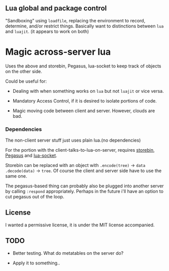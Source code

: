 ## Lua global and package control

"Sandboxing" using `loadfile`, replacing the environment to record, determine,
and/or restrict things. Basically want to distinctions between `lua` and `luajit`.
(it appears to work on both)

# Magic across-server lua
Uses the above and storebin, Pegasus, lua-socket to keep track of
objects on the other side.

Could be useful for:

* Dealing with when something works on `lua` but not `luajit` or vice versa.

* Mandatory Access Control, if it is desired to isolate portions of code.

* Magic moving code between client and server. However, clouds are bad.

### Dependencies
The non-client server stuff just uses plain lua.(no dependencies)

For the portion with the client-talks-to-lua-on-server, requires
[storebin](https://github.com/o-jasper/storebin),
[Pegasus](https://github.com/EvandroLG/pegasus.lua/) and
[lua-socket](https://github.com/diegonehab/luasocket).

Storebin can be replaced with an object  with `.encode(tree)` &rarr; `data`
`.decode(data)` &rarr; `tree`. Of course the client and server side have to use
the same one.

The pegasus-based thing can probably also be plugged into another server by
calling `:respond` appropriately. Perhaps in the future i'll have an option
to cut pegasus out of the loop.

## License
I wanted a permissive license, it is under the MIT license accompanied.

## TODO
* Better testing. What do metatables on the server do?

* Apply it to something..
